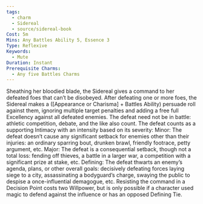 ```yaml
---
tags:
  - charm
  - Sidereal
  - source/sidereal-book
Cost: 5m
Mins: Any Battles Ability 5, Essence 3
Type: Reflexive
Keywords:
  - Mute
Duration: Instant
Prerequisite Charms:
  - Any five Battles Charms
---
```

Sheathing her bloodied blade, the Sidereal gives a command to her defeated foes that can’t be disobeyed. After defeating one or more foes, the Sidereal makes a ([Appearance or Charisma] + Battles Ability) persuade roll against them, ignoring multiple target penalties and adding a free full Excellency against all defeated enemies. The defeat need not be in battle: athletic competition, debate, and the like also count. The defeat counts as a supporting Intimacy with an intensity based on its severity: Minor: The defeat doesn’t cause any significant setback for enemies other than their injuries: an ordinary sparring bout, drunken brawl, friendly footrace, petty argument, etc. Major: The defeat is a consequential setback, though not a total loss: fending off thieves, a battle in a larger war, a competition with a significant prize at stake, etc. Defining: The defeat thwarts an enemy’s agenda, plans, or other overall goals: decisively defeating forces laying siege to a city, assassinating a bodyguard’s charge, swaying the public to despise a once-influential demagogue, etc. Resisting the command in a Decision Point costs two Willpower, but is only possible if a character used magic to defend against the influence or has an opposed Defining Tie.